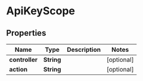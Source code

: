 
# ApiKeyScope

## Properties
Name | Type | Description | Notes
------------ | ------------- | ------------- | -------------
**controller** | **String** |  |  [optional]
**action** | **String** |  |  [optional]



